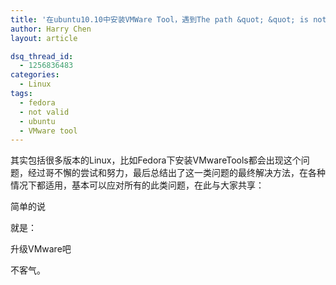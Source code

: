 ```yaml
---
title: '在ubuntu10.10中安装VMWare Tool，遇到The path &quot; &quot; is not valid 的问题'
author: Harry Chen
layout: article

dsq_thread_id:
  - 1256836483
categories:
  - Linux
tags:
  - fedora
  - not valid
  - ubuntu
  - VMware tool
---
```


  其实包括很多版本的Linux，比如Fedora下安装VMwareTools都会出现这个问题，经过哥不懈的尝试和努力，最后总结出了这一类问题的最终解决方法，在各种情况下都适用，基本可以应对所有的此类问题，在此与大家共享：

  简单的说

  就是：

  升级VMware吧

  不客气。
